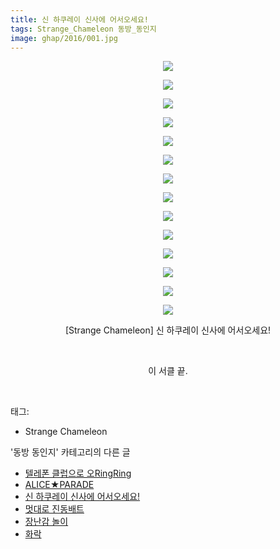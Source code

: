 ```yaml
---
title: 신 하쿠레이 신사에 어서오세요!
tags: Strange_Chameleon 동방_동인지
image: ghap/2016/001.jpg
---
```

<div class="article">
<p style="text-align: center; clear: none; float: none;"><img src="{{ site.nasurl }}/ghap/2016/001.jpg"/></p>
<p style="text-align: center; clear: none; float: none;"><img src="{{ site.nasurl }}/ghap/2016/002.jpg"/></p>
<p style="text-align: center; clear: none; float: none;"><img src="{{ site.nasurl }}/ghap/2016/003.jpg"/></p>
<p style="text-align: center; clear: none; float: none;"><img src="{{ site.nasurl }}/ghap/2016/004.jpg"/></p>
<p style="text-align: center; clear: none; float: none;"><img src="{{ site.nasurl }}/ghap/2016/005.jpg"/></p>
<p style="text-align: center; clear: none; float: none;"><img src="{{ site.nasurl }}/ghap/2016/006.jpg"/></p>
<p style="text-align: center; clear: none; float: none;"><img src="{{ site.nasurl }}/ghap/2016/007.jpg"/></p>
<p style="text-align: center; clear: none; float: none;"><img src="{{ site.nasurl }}/ghap/2016/008.jpg"/></p>
<p style="text-align: center; clear: none; float: none;"><img src="{{ site.nasurl }}/ghap/2016/009.jpg"/></p>
<p style="text-align: center; clear: none; float: none;"><img src="{{ site.nasurl }}/ghap/2016/010.jpg"/></p>
<p style="text-align: center; clear: none; float: none;"><img src="{{ site.nasurl }}/ghap/2016/011.jpg"/></p>
<p style="text-align: center; clear: none; float: none;"><img src="{{ site.nasurl }}/ghap/2016/012.jpg"/></p>
<p style="text-align: center; clear: none; float: none;"><img src="{{ site.nasurl }}/ghap/2016/013.jpg"/></p>
<p style="text-align: center; clear: none; float: none;"><img src="{{ site.nasurl }}/ghap/2016/014.jpg"/></p>
<p style="text-align: center; clear: none; float: none;">[Strange Chameleon] 신 하쿠레이 신사에 어서오세요!</p>
<p style="text-align: center; clear: none; float: none;"><br/></p>
<p style="text-align: center; clear: none; float: none;">이 서클 끝.</p>
<p><br/></p>
</div><div class="tagTrail">
<p>태그: </p>
<ul>
<li>Strange Chameleon</li>
</ul>
</div><div class="another">
<p>'동방 동인지' 카테고리의 다른 글</p>
<ul>
<li><a href="/2016-09-06-ghap_2018">텔레폰 클럽으로 오RingRing</a></li>
<li><a href="/2016-09-06-ghap_2017">ALICE★PARADE</a></li>
<li><a href="/2016-09-06-ghap_2016">신 하쿠레이 신사에 어서오세요!</a></li>
<li><a href="/2016-09-06-ghap_2015">멋대로 진동배트</a></li>
<li><a href="/2016-09-06-ghap_2014">장난감 놀이</a></li>
<li><a href="/2016-09-06-ghap_2013">화락</a></li>
</ul>
</div><div class="cb_module cb_fluid">
<div class="cb_wrt cb_profile">
</div><!-- commentList close -->
</div>